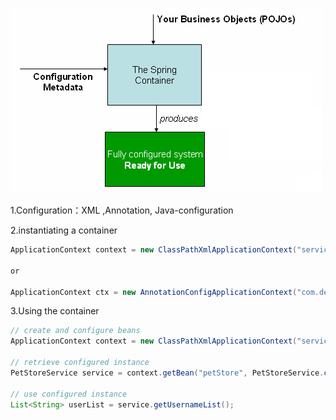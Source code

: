 ![](/assets/iocContainer.png)

1.Configuration：XML ,Annotation, Java-configuration

2.instantiating a container

```java
ApplicationContext context = new ClassPathXmlApplicationContext("services.xml", "daos.xml");

or

ApplicationContext ctx = new AnnotationConfigApplicationContext("com.desmond.demo*");
```

3.Using the container

```java
// create and configure beans
ApplicationContext context = new ClassPathXmlApplicationContext("services.xml", "daos.xml");

// retrieve configured instance
PetStoreService service = context.getBean("petStore", PetStoreService.class);

// use configured instance
List<String> userList = service.getUsernameList();
```



